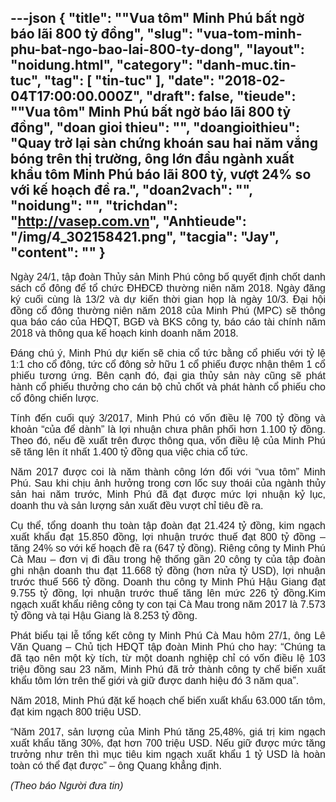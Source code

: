 ---json
{
    "title": "\"Vua tôm\" Minh Phú bất ngờ báo lãi 800 tỷ đồng",
    "slug": "vua-tom-minh-phu-bat-ngo-bao-lai-800-ty-dong",
    "layout": "noidung.html",
    "category": "danh-muc.tin-tuc",
    "tag": [
        "tin-tuc"
    ],
    "date": "2018-02-04T17:00:00.000Z",
    "draft": false,
    "tieude": "\"Vua tôm\" Minh Phú bất ngờ báo lãi 800 tỷ đồng",
    "doan gioi thieu": "",
    "doangioithieu": "Quay trở lại sàn chứng khoán sau hai năm vắng bóng trên thị trường, ông lớn đầu ngành xuất khẩu tôm Minh Phú báo lãi 800 tỷ, vượt 24% so với kế hoạch đề ra.",
    "doan2vach": "",
    "noidung": "",
    "trichdan": "http://vasep.com.vn",
    "Anhtieude": "/img/4_302158421.png",
    "tacgia": "Jay",
    "__content__": ""
}
---
<p style="margin-left:0in; margin-right:0in; text-align:justify"><span style="font-size:16px"><span style="color:#1b1b1b"><span style="font-family:Arial"><span style="background-color:#ffffff">Ng&agrave;y 24/1, tập đo&agrave;n Thủy sản Minh Ph&uacute; c&ocirc;ng bố quyết định chốt danh s&aacute;ch cổ đ&ocirc;ng để tổ chức ĐHĐCĐ thường ni&ecirc;n năm 2018. Ng&agrave;y đăng k&yacute; cuối c&ugrave;ng l&agrave; 13/2 v&agrave; dự kiến thời gian họp l&agrave; ng&agrave;y 10/3.&nbsp;</span></span></span></span><span style="font-size:16px"><span style="color:#1b1b1b"><span style="font-family:Arial"><span style="background-color:#ffffff">Đại hội đồng cổ đ&ocirc;ng thường ni&ecirc;n năm 2018 của Minh Ph&uacute; (MPC) sẽ th&ocirc;ng qua b&aacute;o c&aacute;o của HĐQT, BGĐ v&agrave; BKS c&ocirc;ng ty, b&aacute;o c&aacute;o t&agrave;i ch&iacute;nh năm 2018 v&agrave; th&ocirc;ng qua kế hoạch kinh doanh năm 2018.</span></span></span></span></p>

<p style="margin-left:0in; margin-right:0in; text-align:justify"><span style="font-size:16px"><span style="color:#1b1b1b"><span style="font-family:Arial"><span style="background-color:#ffffff">Đ&aacute;ng ch&uacute; &yacute;, Minh Ph&uacute; dự kiến sẽ chia cổ tức bằng cổ phiếu với tỷ lệ 1:1 cho cổ đ&ocirc;ng, tức cổ đ&ocirc;ng sở hữu 1 cổ phiếu được nhận th&ecirc;m 1 cổ phiếu tương ứng. B&ecirc;n cạnh đ&oacute;, đại gia thủy sản n&agrave;y cũng sẽ ph&aacute;t h&agrave;nh cổ phiếu thưởng cho c&aacute;n bộ chủ chốt v&agrave; ph&aacute;t h&agrave;nh cổ phiếu cho cổ đ&ocirc;ng chiến lược.</span></span></span></span></p>

<p style="margin-left:0in; margin-right:0in; text-align:justify"><span style="font-size:16px"><span style="color:#1b1b1b"><span style="font-family:Arial"><span style="background-color:#ffffff">T&iacute;nh đến cuối qu&yacute; 3/2017, Minh Ph&uacute; c&oacute; vốn điều lệ 700 tỷ đồng v&agrave; khoản &ldquo;của để d&agrave;nh&rdquo; l&agrave; lợi nhuận chưa ph&acirc;n phối hơn 1.100 tỷ đồng. Theo đ&oacute;, nếu đề xuất tr&ecirc;n được th&ocirc;ng qua, vốn điều lệ của Minh Ph&uacute; sẽ tăng l&ecirc;n &iacute;t nhất 1.400 tỷ đồng qua việc chia cổ tức.</span></span></span></span></p>

<p style="margin-left:0in; margin-right:0in; text-align:justify"><span style="font-size:16px"><span style="color:#1b1b1b"><span style="font-family:Arial"><span style="background-color:#ffffff">Năm 2017 được coi l&agrave; năm th&agrave;nh c&ocirc;ng lớn đối với &ldquo;vua t&ocirc;m&rdquo; Minh Ph&uacute;. Sau khi chịu ảnh hưởng trong cơn lốc suy tho&aacute;i của ng&agrave;nh thủy sản hai năm trước, Minh Ph&uacute; đ&atilde; đạt được mức lợi nhuận kỷ lục, doanh thu v&agrave; sản lượng sản xuất đều vượt chỉ ti&ecirc;u đề ra.</span></span></span></span></p>

<p style="margin-left:0in; margin-right:0in; text-align:justify"><span style="font-size:16px"><span style="color:#1b1b1b"><span style="font-family:Arial"><span style="background-color:#ffffff">Cụ thể, tổng doanh thu to&agrave;n tập đo&agrave;n đạt 21.424 tỷ đồng, kim ngạch xuất khẩu đạt 15.850 đồng, lợi nhuận trước thuế đạt 800 tỷ đồng &ndash; tăng 24% so với kế hoạch đề ra (647 tỷ đồng).&nbsp;</span></span></span></span><span style="font-size:16px"><span style="color:#1b1b1b"><span style="font-family:Arial"><span style="background-color:#ffffff">Ri&ecirc;ng c&ocirc;ng ty Minh Ph&uacute; C&agrave; Mau &ndash; đơn vị đi đầu trong hệ thống gần 20 c&ocirc;ng ty của tập đo&agrave;n ghi nhận doanh thu đạt 11.668 tỷ đồng (hơn nửa tỷ USD), lợi nhuận trước thuế 566 tỷ đồng.&nbsp;</span></span></span></span><span style="font-size:16px"><span style="color:#1b1b1b"><span style="font-family:Arial"><span style="background-color:#ffffff">Doanh thu c&ocirc;ng ty Minh Ph&uacute; Hậu Giang đạt 9.755 tỷ đồng, lợi nhuận trước thuế tăng l&ecirc;n mức 226 tỷ đồng.</span></span></span></span><span style="font-size:16px"><span style="color:#1b1b1b"><span style="font-family:Arial"><span style="background-color:#ffffff">Kim ngạch xuất khẩu ri&ecirc;ng c&ocirc;ng ty con tại C&agrave; Mau trong năm 2017 l&agrave; 7.573 tỷ đồng v&agrave; tại Hậu Giang l&agrave; 8.253 tỷ đồng.</span></span></span></span></p>

<p style="margin-left:0in; margin-right:0in; text-align:justify"><span style="font-size:16px"><span style="color:#1b1b1b"><span style="font-family:Arial"><span style="background-color:#ffffff">Ph&aacute;t biểu tại lễ tổng kết c&ocirc;ng ty Minh Ph&uacute; C&agrave; Mau h&ocirc;m 27/1, &ocirc;ng L&ecirc; Văn Quang &ndash; Chủ tịch HĐQT tập đo&agrave;n Minh Ph&uacute; cho hay: &ldquo;Ch&uacute;ng ta đ&atilde; tạo n&ecirc;n một kỳ t&iacute;ch, từ một doanh nghiệp chỉ c&oacute; vốn điều lệ 103 triệu đồng sau 23 năm, Minh Ph&uacute; đ&atilde; trở th&agrave;nh c&ocirc;ng ty chế biến xuất khẩu t&ocirc;m lớn tr&ecirc;n thế giới v&agrave; giữ được danh hiệu đ&oacute; 3 năm qua&rdquo;.</span></span></span></span></p>

<p style="margin-left:0in; margin-right:0in; text-align:justify"><span style="font-size:16px"><span style="color:#1b1b1b"><span style="font-family:Arial"><span style="background-color:#ffffff">Năm 2018, Minh Ph&uacute; đặt kế hoạch chế biến xuất khẩu 63.000 tấn t&ocirc;m, đạt kim ngạch 800 triệu USD.</span></span></span></span></p>

<p style="margin-left:0in; margin-right:0in; text-align:justify"><span style="font-size:16px"><span style="color:#1b1b1b"><span style="font-family:Arial"><span style="background-color:#ffffff">&ldquo;Năm 2017, sản lượng của Minh Ph&uacute; tăng 25,48%, gi&aacute; trị kim ngạch xuất khẩu tăng 30%, đạt hơn 700 triệu USD. Nếu giữ được mức tăng trưởng như tr&ecirc;n th&igrave; mục ti&ecirc;u kim ngạch xuất khẩu 1 tỷ USD l&agrave; ho&agrave;n to&agrave;n c&oacute; thể đạt được&rdquo; &ndash; &ocirc;ng Quang khẳng định.</span></span></span></span></p>

<p style="margin-left:0in; margin-right:0in; text-align:justify"><span style="font-size:16px"><span style="color:#1b1b1b"><span style="font-family:Arial"><span style="background-color:#ffffff"><em>(Theo b&aacute;o Người đưa tin)</em></span></span></span></span></p>
